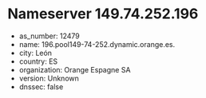 # Nameserver 149.74.252.196

* as_number: 12479
* name: 196.pool149-74-252.dynamic.orange.es.
* city: León
* country: ES
* organization: Orange Espagne SA
* version: Unknown
* dnssec: false
